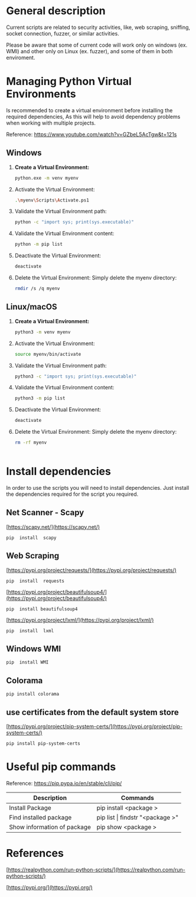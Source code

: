 # General description
Current scripts are related to security activities, like, web scraping, sniffing, socket connection, fuzzer, or similar activities.

Please be aware that some of current code will work only on windows (ex. WMI) and other only on Linux (ex. fuzzer), and some of them in both enviroment.

# Managing Python Virtual Environments

Is recommended to create a virtual environment before installing the required dependencies, As this will help to avoid dependency problems when working with multiple projects.

Reference: https://www.youtube.com/watch?v=GZbeL5AcTgw&t=121s


## Windows

1. **Create a Virtual Environment:**
   ```sh
   python.exe -m venv myenv

2. Activate the Virtual Environment:
    ```sh
    .\myenv\Scripts\Activate.ps1

3. Validate the Virtual Environment path:

    ```sh
    python -c "import sys; print(sys.executable)"

4. Validate the Virtual Environment content:

    ```sh
    python -m pip list

5. Deactivate the Virtual Environment:

    ```sh
    deactivate


6. Delete the Virtual Environment: Simply delete the myenv directory:

    ```sh
    rmdir /s /q myenv


## Linux/macOS

1. **Create a Virtual Environment:**
   ```sh
   python3 -m venv myenv


2. Activate the Virtual Environment:
    ```sh
    source myenv/bin/activate


3. Validate the Virtual Environment path:

    ```sh
    python3 -c "import sys; print(sys.executable)"

4. Validate the Virtual Environment content:

    ```sh
    python3 -m pip list

5. Deactivate the Virtual Environment:

    ```sh
    deactivate


6. Delete the Virtual Environment: Simply delete the myenv directory:

    ```sh
    rm -rf myenv



# Install dependencies
In order to use the scripts you will need to install dependencies. Just install the dependencies required for the script you required.

## Net Scanner - Scapy
[https://scapy.net/](https://scapy.net/)
    
    pip  install  scapy

## Web Scraping

[https://pypi.org/project/requests/](https://pypi.org/project/requests/)
    
    pip  install  requests

[https://pypi.org/project/beautifulsoup4/](https://pypi.org/project/beautifulsoup4/)

    pip  install beautifulsoup4

[https://pypi.org/project/lxml/](https://pypi.org/project/lxml/)

    pip  install  lxml

## Windows WMI

    pip  install WMI

## Colorama

    pip install colorama


##  use certificates from the default system store

[https://pypi.org/project/pip-system-certs/](https://pypi.org/project/pip-system-certs/)

    pip install pip-system-certs


# Useful pip commands
Reference: https://pip.pypa.io/en/stable/cli/pip/


| Description | Commands |
|----------|----------|
| Install Package                |  pip  install &lt;package &gt;  |
| Find installed package         |  pip  list &#124; findstr "&lt;package &gt;" |
| Show information of package    |  pip  show &lt;package &gt;  |


# References
 

[https://realpython.com/run-python-scripts/](https://realpython.com/run-python-scripts/)

[https://pypi.org/](https://pypi.org/)
